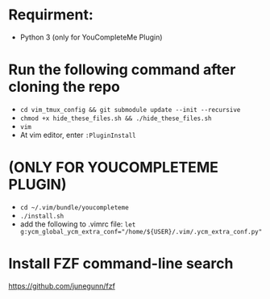 # Requirment:
- Python 3 (only for YouCompleteMe Plugin)

# Run the following command after cloning the repo
- `cd vim_tmux_config && git submodule update --init --recursive`
- `chmod +x hide_these_files.sh && ./hide_these_files.sh`
- `vim`
- At vim editor, enter `:PluginInstall`

# (ONLY FOR YOUCOMPLETEME PLUGIN)
- `cd ~/.vim/bundle/youcompleteme`
- `./install.sh`
- add the following to .vimrc file: `let g:ycm_global_ycm_extra_conf="/home/${USER}/.vim/.ycm_extra_conf.py"`

# Install FZF command-line search
https://github.com/junegunn/fzf
